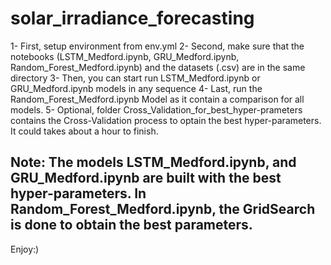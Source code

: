 # solar_irradiance_forecasting
1- First, setup environment from env.yml
2- Second, make sure that the notebooks (LSTM_Medford.ipynb, GRU_Medford.ipynb, Random_Forest_Medford.ipynb) and the datasets (.csv) are in the same directory
3- Then, you can start run LSTM_Medford.ipynb or GRU_Medford.ipynb models in any sequence
4- Last, run the Random_Forest_Medford.ipynb Model as it contain a comparison for all models.
5- Optional, folder Cross_Validation_for_best_hyper-prameters contains the Cross-Validation process to optain the best hyper-parameters. It could takes about a hour to finish.

## Note: The models LSTM_Medford.ipynb, and GRU_Medford.ipynb are built with the best hyper-parameters. In Random_Forest_Medford.ipynb, the GridSearch is done to obtain the best parameters.

Enjoy:)
